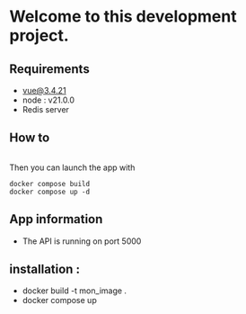 # Welcome to this development project.

## Requirements

- vue@3.4.21
- node : v21.0.0
- Redis server

## How to

```

```

Then you can launch the app with

```
docker compose build
docker compose up -d 
```



## App information

- The API is running on port 5000

## installation :

- docker build -t mon_image .
- docker compose up
